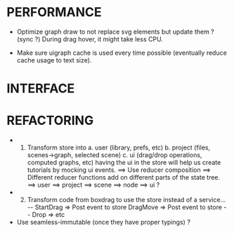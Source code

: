 # PERFORMANCE

* Optimize graph draw to not replace svg elements but update them ? (sync ?)
  During drag hover, it might take less CPU.

* Make sure uigraph cache is used every time possible (eventually reduce cache usage to text size).


# INTERFACE


# REFACTORING

* 1. Transform store into
  a. user (library, prefs, etc)
  b. project (files, scenes->graph, selected scene)
  c. ui (drag/drop operations, computed graphs, etc)
     having the ui in the store will help us create tutorials by mocking
     ui events.
   ==> Use reducer composition
      ==> Different reducer functions add on different parts
          of the state tree.
          ==> user
          ==> project
              ==> scene
                  ==> node
          ==> ui ?
* 2. Transform code from boxdrag to use the store instead of a service...
  --
  StartDrag => Post event to store
  DragMove => Post event to store
  --
  Drop => etc
* Use seamless-immutable (once they have proper typings) ?
